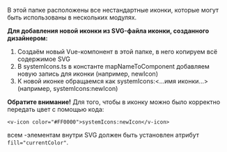В этой папке расположены все нестандартные иконки, которые могут быть использованы в нескольких модулях.

**Для добавления новой иконки из SVG-файла иконки, созданного дизайнером:**
1. Создаём новый Vue-компонент в этой папке, в него копируем всё содержимое SVG
2. В systemIcons.ts в константе mapNameToComponent добавляем новую запись для иконки (например, newIcon)
3. К новой иконке обращаемся как systemIcons:<...имя иконки...> (например, systemIcons:newIcon)

**Обратите внимание!**
Для того, чтобы в иконку можно было корректно передать цвет с помощью кода:
```
<v-icon color="#FF0000">systemIcons:newIcon</v-icon>
```
всем <path>-элементам внутри SVG должен быть установлен атрибут ```fill="currentColor"```.